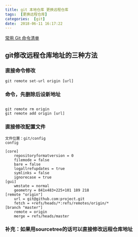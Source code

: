 ```yaml
---
title: git 本地仓库 更换远程仓库
tags:  [更换远程仓库]
categories:  [git]
date:  2018-06-11 16:17:22
---
```


[常用 Git 命令清单](http://www.ruanyifeng.com/blog/2015/12/git-cheat-sheet.html)


## git修改远程仓库地址的三种方法

### 直接命令修改

``` 
git remote set-url origin [url]
```

### 命令，先删除后设新地址
```

git remote rm origin 
git remote add origin [url]
```

### 直接修改配置文件

```
文件位置：git/config 
config

[core]
    repositoryformatversion = 0
    filemode = false
    bare = false
    logallrefupdates = true
    symlinks = false
    ignorecase = true
[gui]
    wmstate = normal
    geometry = 841x483+225+101 189 218
[remote "origin"]
    url = git@github.com:project.git
    fetch = +refs/heads/*:refs/remotes/origin/*
[branch "master"]
    remote = origin
    merge = refs/heads/master
```

### 补充：如果用sourcetree的话可以直接修改远程仓库地址

